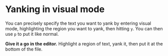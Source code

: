 # Yanking in visual mode

You can precisely specify the text you want to yank by entering visual mode, highlighting the region you want to yank, then hitting `y`. You can then use `p` to put it like normal.

**Give it a go in the editor.** Highlight a region of text, yank it, then put it at the bottom of the file.
